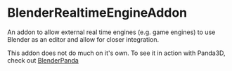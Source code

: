 BlenderRealtimeEngineAddon
==========================

An addon to allow external real time engines (e.g. game engines) to use Blender as an editor and allow for closer integration.

This addon does not do much on it's own. To see it in action with Panda3D, check out [BlenderPanda](https://github.com/Moguri/BlenderPanda)
